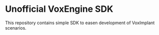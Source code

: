 # Unofficial VoxEngine SDK

This repository contains simple SDK to easen development of VoxImplant 
scenarios.